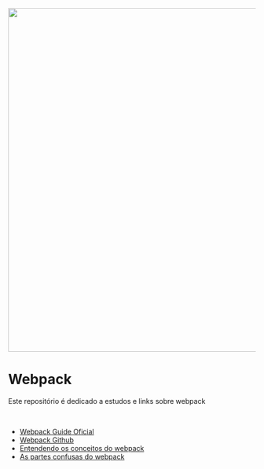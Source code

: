 <img src="https://victorzhou.com/media/webpack.png" width="700"/>

# Webpack
 
 
 
 Este repositório é dedicado a estudos e links sobre webpack
 
 <br>
 
- [Webpack Guide Oficial](https://webpack.js.org/guides/getting-started/)
- [Webpack Github](https://github.com/webpack)
- [Entendendo os conceitos do webpack](https://medium.com/rocketseat/entendendo-e-dominando-o-webpack-4b2e8b3e02da)
- [As partes confusas do webpack](https://oieduardorabelo.medium.com/as-partes-confusas-do-webpack-f218cfb2d673)
